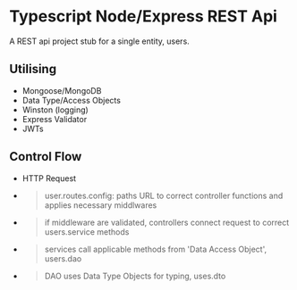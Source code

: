 # Typescript Node/Express REST Api

A REST api project stub for a single entity, users.

## Utilising
- Mongoose/MongoDB
- Data Type/Access Objects
- Winston (logging)
- Express Validator
- JWTs

## Control Flow
- HTTP Request
- > user.routes.config: paths URL to correct controller functions and applies necessary middlwares
- > if middleware are validated, controllers connect request to correct users.service methods
- > services call applicable methods from 'Data Access Object', users.dao 
- > DAO uses Data Type Objects for typing, uses.dto